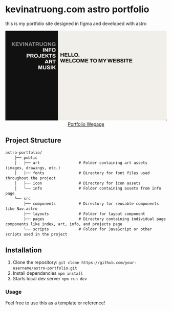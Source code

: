 # kevinatruong.com astro portfolio
this is my portfolio site designed in figma and developed with astro

<p align="center">
  <img src="webpage_screenshot.png" alt="main page" width="1000"/>
  <br>
  <a href="https://kevinatruong.com/">Portfolio Wepage</a>
  <br>
</p>

## Project Structure

```text
astro-portfolio/
    ├── public
    │   ├── art                 # Folder containing art assets (images, drawings, etc.)
    │   ├── fonts               # Directory for font files used throughout the project
    │   ├── icon                # Directory for icon assets
    │   └── info                # Folder containing assets from info page
    └── src
        ├── components          # Directory for reusable components like Nav.astro
        ├── layouts             # Folder for layout component
        ├── pages               # Directory containing individual page components like index, art, info, and projects page
        └── scripts             # Folder for JavaScript or other scripts used in the project
```

## Installation

1. Clone the repository:
    `git clone https://github.com/your-username/astro-portfolio.git`
2. Install dependancies
    `npm install`
3. Starts local dev server
    `npm run dev`

### Usage

Feel free to use this as a template or reference!